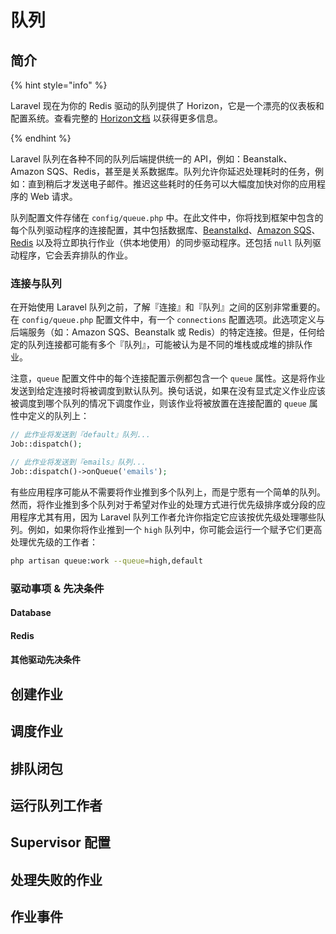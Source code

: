 # 队列

## 简介

{% hint style="info" %}

Laravel 现在为你的 Redis 驱动的队列提供了 Horizon，它是一个漂亮的仪表板和配置系统。查看完整的 [Horizon文档](https://laravel.com/docs/5.8/horizon) 以获得更多信息。

{% endhint %}

Laravel 队列在各种不同的队列后端提供统一的 API，例如：Beanstalk、Amazon SQS、Redis，甚至是关系数据库。队列允许你延迟处理耗时的任务，例如：直到稍后才发送电子邮件。推迟这些耗时的任务可以大幅度加快对你的应用程序的 Web 请求。

队列配置文件存储在 `config/queue.php` 中。在此文件中，你将找到框架中包含的每个队列驱动程序的连接配置，其中包括数据库、[Beanstalkd](https://kr.github.io/beanstalkd/)、[Amazon SQS](https://aws.amazon.com/sqs/)、[Redis](https://redis.io/) 以及将立即执行作业（供本地使用）的同步驱动程序。还包括 `null` 队列驱动程序，它会丢弃排队的作业。

### 连接与队列

在开始使用 Laravel 队列之前，了解『连接』和『队列』之间的区别非常重要的。在 `config/queue.php` 配置文件中，有一个 `connections` 配置选项。此选项定义与后端服务（如：Amazon SQS、Beanstalk 或 Redis）的特定连接。但是，任何给定的队列连接都可能有多个『队列』，可能被认为是不同的堆栈或成堆的排队作业。

注意，`queue` 配置文件中的每个连接配置示例都包含一个 `queue` 属性。这是将作业发送到给定连接时将被调度到默认队列。换句话说，如果在没有显式定义作业应该被调度到哪个队列的情况下调度作业，则该作业将被放置在连接配置的 `queue` 属性中定义的队列上：

```php
// 此作业将发送到『default』队列...
Job::dispatch();

// 此作业将发送到『emails』队列...
Job::dispatch()->onQueue('emails');
```

有些应用程序可能从不需要将作业推到多个队列上，而是宁愿有一个简单的队列。然而，将作业推到多个队列对于希望对作业的处理方式进行优先级排序或分段的应用程序尤其有用，因为 Laravel 队列工作者允许你指定它应该按优先级处理哪些队列。例如，如果你将作业推到一个 `high` 队列中，你可能会运行一个赋予它们更高处理优先级的工作者：

```bash
php artisan queue:work --queue=high,default
```

### 驱动事项 & 先决条件

#### Database

#### Redis

#### 其他驱动先决条件

## 创建作业

## 调度作业

## 排队闭包

## 运行队列工作者

## Supervisor 配置

## 处理失败的作业

## 作业事件
